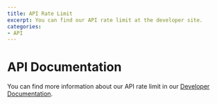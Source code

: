 ```yaml
---
title: API Rate Limit
excerpt: You can find our API rate limit at the developer site.
categories:
- API
---
```


# API Documentation

You can find more information about our API rate limit in our [Developer Documentation](https://developer.dnsimple.com/v2/#rate-limiting).
